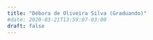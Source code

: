 ```yaml
---
title: "Débora de Oliveira Silva (Graduando)"
#date: 2020-03-21T13:59:07-03:00
draft: false
---
```


